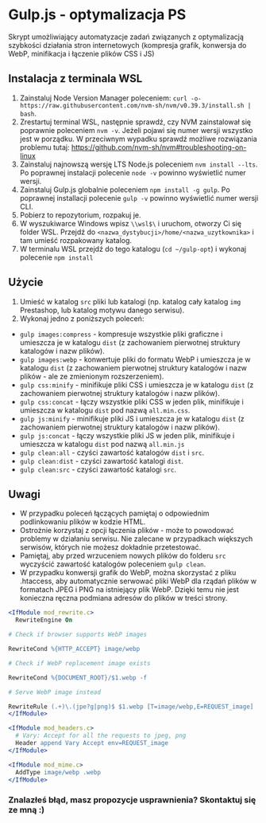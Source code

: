 # Gulp.js - optymalizacja PS

Skrypt umożliwiający automatyzacje zadań związanych z optymalizacją szybkości działania stron internetowych (kompresja grafik, konwersja do WebP, minifikacja i łączenie plików CSS i JS)

## Instalacja z terminala WSL

1. Zainstaluj Node Version Manager poleceniem: `curl -o- https://raw.githubusercontent.com/nvm-sh/nvm/v0.39.3/install.sh | bash`.
2. Zrestartuj terminal WSL, następnie sprawdź, czy NVM zainstalował się poprawnie poleceniem `nvm -v`. Jeżeli pojawi się numer wersji wszystko jest w porządku. W przeciwnym wypadku sprawdź możliwe rozwiązania problemu tutaj: https://github.com/nvm-sh/nvm#troubleshooting-on-linux
3. Zainstaluj najnowszą wersję LTS Node.js poleceniem `nvm install --lts`. Po poprawnej instalacji polecenie `node -v` powinno wyświetlić numer wersji.
4. Zainstaluj Gulp.js globalnie poleceniem `npm install -g gulp`. Po poprawnej installacji polecenie `gulp -v` powinno wyświetlić numer wersji CLI.
5. Pobierz to repozytorium, rozpakuj je.
6. W wyszukiwarce Windows wpisz `\\wsl$\` i uruchom, otworzy Ci się folder WSL. Przejdź do `<nazwa_dystybucji>/home/<nazwa_uzytkownika>` i tam umieść rozpakowany katalog.
7. W terminalu WSL przejdź do tego katalogu (`cd ~/gulp-opt`) i wykonaj polecenie `npm install`

## Użycie

1. Umieść w katalog `src` pliki lub katalogi (np. katalog cały katalog `img` Prestashop, lub katalog motywu danego serwisu).
2. Wykonaj jedno z poniższych poleceń:

- `gulp images:compress` - kompresuje wszystkie pliki graficzne i umieszcza je w katalogu `dist` (z zachowaniem pierwotnej struktury katalogów i nazw plików).
- `gulp images:webp` - konwertuje pliki do formatu WebP i umieszcza je w katalogu `dist` (z zachowaniem pierwotnej struktury katalogów i nazw plików - ale ze zmienionym rozszerzeniem).
- `gulp css:minify` - minifikuje pliki CSS i umieszcza je w katalogu `dist` (z zachowaniem pierwotnej struktury katalogów i nazw plików).
- `gulp css:concat` - łączy wszystkie pliki CSS w jeden plik, minifikuje i umieszcza w katalogu `dist` pod nazwą `all.min.css`.
- `gulp js:minify` - minifikuje pliki JS i umieszcza je w katalogu `dist` (z zachowaniem pierwotnej struktury katalogów i nazw plików).
- `gulp js:concat` - łączy wszystkie pliki JS w jeden plik, minifikuje i umieszcza w katalogu `dist` pod nazwą `all.min.js`
- `gulp clean:all` - czyści zawartość katalogów `dist` i `src`.
- `gulp clean:dist` - czyści zawartość katalogi `dist`.
- `gulp clean:src` - czyści zawartość katalogi `src`.

## Uwagi

- W przypadku poleceń łączących pamiętaj o odpowiednim podlinkowaniu plików w kodzie HTML.
- Ostrożnie korzystaj z opcji łączenia plików - może to powodować problemy w działaniu serwisu. Nie zalecane w przypadkach większych serwisów, których nie możesz dokładnie przetestować.
- Pamiętaj, aby przed wrzuceniem nowych plików do folderu `src` wyczyścić zawartość katalogów poleceniem `gulp clean`.
- W przypadku konwersji grafik do WebP, można skorzystać z pliku .htaccess, aby automatycznie serwować pliki WebP dla rządań plików w formatach JPEG i PNG na istniejący plik WebP. Dzięki temu nie jest konieczna ręczna podmiana adresów do plików w treści strony.

```apache
<IfModule mod_rewrite.c>
  RewriteEngine On

# Check if browser supports WebP images

RewriteCond %{HTTP_ACCEPT} image/webp

# Check if WebP replacement image exists

RewriteCond %{DOCUMENT_ROOT}/$1.webp -f

# Serve WebP image instead

RewriteRule (.+)\.(jpe?g|png)$ $1.webp [T=image/webp,E=REQUEST_image]
</IfModule>

<IfModule mod_headers.c>
  # Vary: Accept for all the requests to jpeg, png
  Header append Vary Accept env=REQUEST_image
</IfModule>

<IfModule mod_mime.c>
  AddType image/webp .webp
</IfModule>
```

### Znalazłeś błąd, masz propozycje usprawnienia? Skontaktuj się ze mną :)
